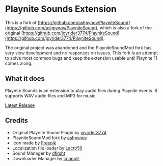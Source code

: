 # Playnite Sounds Extension

This is a fork of [https://github.com/ashpynov/PlayniteSound](https://github.com/ashpynov/PlayniteSound), which is also a fork of the original [https://github.com/joyrider3774/PlayniteSound](https://github.com/joyrider3774/PlayniteSound).

The original project was abandoned and the PlayniteSoundMod fork has very slow development and no responses on issues. This fork is an attempt to solve most common bugs and keep the extension usable until Playnite 11 comes along.

## What it does

Playnite Sounds is an extension to play audio files during Playnite events. It supports WAV audio files and MP3 for music.

[Latest Release](https://github.com/felipecustodio/PlayniteSound/releases/latest)

## Credits

* Original Playnite Sound Plugin by [joyrider3774](https://github.com/joyrider3774/PlayniteSound)
* PlayniteSoundMod fork by [ashpynov](https://github.com/ashpynov/PlayniteSound)
* Icon made by [Freepik](http://www.freepik.com/)
* Localization file loader by [Lacro59](https://github.com/Lacro59)
* Sound Manager by [dfirsht](https://github.com/dfirsht)
* Downloader Manager by [cnapolit](https://github.com/cnapolit)
